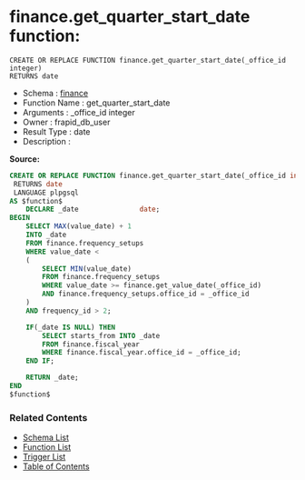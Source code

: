# finance.get_quarter_start_date function:

```plpgsql
CREATE OR REPLACE FUNCTION finance.get_quarter_start_date(_office_id integer)
RETURNS date
```
* Schema : [finance](../../schemas/finance.md)
* Function Name : get_quarter_start_date
* Arguments : _office_id integer
* Owner : frapid_db_user
* Result Type : date
* Description : 


**Source:**
```sql
CREATE OR REPLACE FUNCTION finance.get_quarter_start_date(_office_id integer)
 RETURNS date
 LANGUAGE plpgsql
AS $function$
    DECLARE _date               date;
BEGIN
    SELECT MAX(value_date) + 1
    INTO _date
    FROM finance.frequency_setups
    WHERE value_date < 
    (
        SELECT MIN(value_date)
        FROM finance.frequency_setups
        WHERE value_date >= finance.get_value_date(_office_id)
        AND finance.frequency_setups.office_id = _office_id
    )
    AND frequency_id > 2;

    IF(_date IS NULL) THEN
        SELECT starts_from INTO _date
        FROM finance.fiscal_year
        WHERE finance.fiscal_year.office_id = _office_id;
    END IF;

    RETURN _date;
END
$function$

```

### Related Contents
* [Schema List](../../schemas.md)
* [Function List](../../functions.md)
* [Trigger List](../../triggers.md)
* [Table of Contents](../../README.md)

